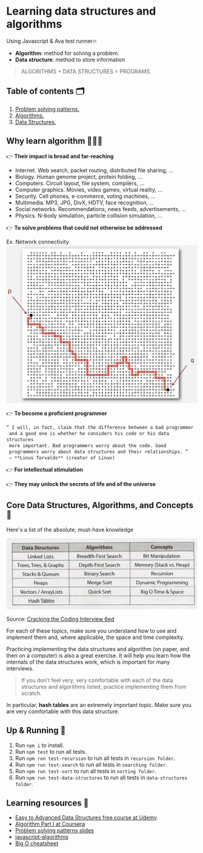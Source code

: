 # Learning data structures and algorithms
Using Javascript & Ava test runner🔥
- **Algorithm**: method for solving a problem.
- **Data structure**: method to store information
> ALGORITHMS + DATA STRUCTURES = PROGRAMS.

## Table of contents 🗂

1. [Problem solving patterns.](./problem-solving-patterns/README.md)
2. [Algorithms.](./algorithms/README.md)
3. [Data Structures.](./data-structures/README.md)

## Why learn algorithm 👨🏻‍💻

👉 **Their impact is broad and far-reaching**
- Internet. Web search, packet routing, distributed file sharing, ...
- Biology. Human genome project, protein folding, ...
- Computers. Circuit layout, file system, compilers, ...
- Computer graphics. Movies, video games, virtual reality, ...
- Security. Cell phones, e-commerce, voting machines, ...
- Multimedia. MP3, JPG, DivX, HDTV, face recognition, ...
- Social networks. Recommendations, news feeds, advertisements, ...
- Physics. N-body simulation, particle collision simulation, ...

👉 **To solve problems that could not otherwise be addressed** 

Ex. Network connectivity
![Network connectivity](./assets/images/connectivity_algorithm.png)

👉 **To become a proficient programmer**

```
“ I will, in fact, claim that the difference between a bad programmer
 and a good one is whether he considers his code or his data structures
 more important. Bad programmers worry about the code. Good
 programmers worry about data structures and their relationships. ”
 — **Linus Torvalds** (creator of Linux)
```
👉 **For intellectual stimulation**

👉 **They may unlock the secrets of life and of the universe**

## Core Data Structures, Algorithms, and Concepts 🦄

Here's a list of the absolute, must-have knowledge

![Core Data Structures, Algorithms, and Concepts](./assets/images/core-ds-alg-js.png)

Source: [Cracking the Coding Interview 6ed](https://www.amazon.com/Cracking-Coding-Interview-Programming-Questions/dp/0984782850)

For each of these topics, make sure you understand how to use and implement them and, where applicable, the space and time complexity.

Practicing implementing the data structures and algorithm (on paper, and then on a computer) is also a great exercise. It will help you learn how the internals of the data structures work, which is important for many interviews.

> If you don't feel very, very comfortable with each of the data structures and algorithms listed, practice implementing them from scratch.

In particular, **hash tables** are an extremely important topic. Make sure you are very comfortable with this data structure.

## Up & Running 🏃‍

1. Run `npm i` to install.
2. Run `npm test` to run all tests.
3. Run `npm run test-recursion` to run all tests in `recursion folder`.
4. Run `npm run test-search` to run all tests in `searching folder`.
5. Run `npm run test-sort` to run all tests in `sorting folder`.
6. Run `npm run test-data-structures` to run all tests in `data-structures folder`.

## Learning resources 📃

- [Easy to Advanced Data Structures free course at Udemy](https://www.udemy.com/introduction-to-data-structures/)
- [Algorithm Part I at Coursera](https://www.coursera.org/learn/algorithms-part1/)
- [Problem solving patterns slides](https://cs.slides.com/colt_steele/problem-solving-patterns#/)
- [javascript-algorithms](https://github.com/trekhleb/javascript-algorithms)
- [Big O cheatsheet](http://bigocheatsheet.com/)

